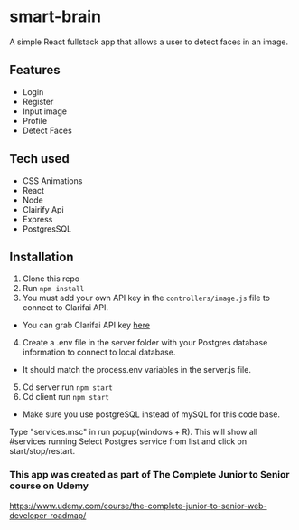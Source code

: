 # smart-brain
 
A simple React fullstack app that allows a user to detect faces in an image.

## Features
* Login
* Register
* Input image
* Profile
* Detect Faces

## Tech used
* CSS Animations
* React
* Node
* Clairify Api
* Express
* PostgresSQL

## Installation
1. Clone this repo
2. Run `npm install`
3. You must add your own API key in the `controllers/image.js` file to connect to Clarifai API.
* You can grab Clarifai API key [here](https://www.clarifai.com/)
4. Create a .env file in the server folder with your Postgres database information to connect to local database.
* It should match the process.env variables in the server.js file.
5. Cd server run `npm start`
6. Cd client run `npm start`

* Make sure you use postgreSQL instead of mySQL for this code base.

Type "services.msc" in run popup(windows + R). 
This will show all #services running Select Postgres service from list and click on start/stop/restart.

### This app was created as part of The Complete Junior to Senior course on Udemy
https://www.udemy.com/course/the-complete-junior-to-senior-web-developer-roadmap/
